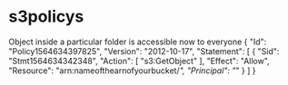 # s3policys
Object inside a particular  folder is accessible now to everyone
{
  "Id": "Policy1564634397825",
  "Version": "2012-10-17",
  "Statement": [
    {
      "Sid": "Stmt1564634342348",
      "Action": [
        "s3:GetObject"
      ],
      "Effect": "Allow",
      "Resource": "arn:nameofthearnofyourbucket/*",
      "Principal": "*"
    }
  ]
}
